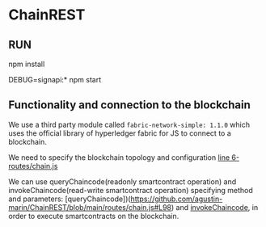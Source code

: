 # ChainREST
## RUN
npm install

DEBUG=signapi:* npm start

## Functionality and connection to the blockchain

We use a third party module called `` fabric-network-simple: 1.1.0 `` which uses the official library of hyperledger fabric for JS to connect to a blockchain.

We need to specify the blockchain topology and configuration [line 6-routes/chain.js](https://github.com/agustin-marin/ChainREST/blob/main/routes/chain.js#L6)

We can use queryChaincode(readonly smartcontract operation) and invokeChaincode(read-write smartcontract operation) specifying method and parameters: [queryChaincode])(https://github.com/agustin-marin/ChainREST/blob/main/routes/chain.js#L98) and [invokeChaincode](https://github.com/agustin-marin/ChainREST/blob/main/routes/chain.js#L220), in order to execute smartcontracts on the blockchain.



